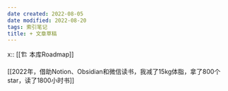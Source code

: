 ```yaml
---
date created: 2022-08-05
date modified: 2022-08-20
tags: 索引笔记
title: + 文章草稿
---
```


x:: [[🏗 本库Roadmap]]

[[2022年，借助Notion、Obsidian和微信读书，我减了15kg体脂，拿了800个star，读了1800小时书]]


